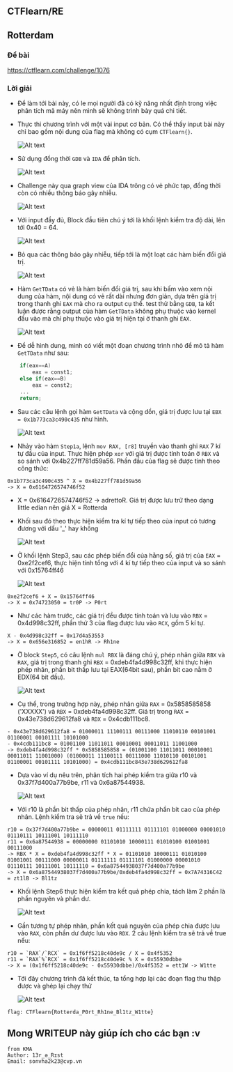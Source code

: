 ## CTFlearn/RE

## Rotterdam

### Đề bài

https://ctflearn.com/challenge/1076

### Lời giải

- Để làm tới bài này, có le mọi người đã có kỹ năng nhất định trong việc phân tích mã máy nên mình sẽ không trình bày quá chi tiết.
- Thực thi chương trình với một vài input cơ bản. Có thể thấy input bài này chỉ bao gồm nội dung của flag mà không có cụm `CTFlearn{}`.

  ![Alt text](IMG/Rotterdam/image.png)

- Sử dụng đồng thời `GDB` và `IDA` để phân tích.

  ![Alt text](IMG/Rotterdam/image-1.png)

- Challenge này qua graph view của IDA trông có vẻ phức tạp, đồng thời còn có nhiều thông báo gây nhiễu.

  ![Alt text](IMG/Rotterdam/image-2.png)

- Với input đầy đủ, Block đầu tiên chú ý tới là khối lệnh kiểm tra độ dài, lên tới 0x40 = 64.

  ![Alt text](IMG/Rotterdam/image-3.png)

- Bỏ qua các thông báo gây nhiễu, tiếp tới là một loạt các hàm biến đổi giá trị.

  ![Alt text](IMG/Rotterdam/image-4.png)

- Hàm `GetTData` có vẻ là hàm biến đổi giá trị, sau khi bấm vào xem nội dung của hàm, nội dung có vẻ rất dài nhưng đơn giản, dựa trên giá trị trong thanh ghi `EAX` mà cho ra output cụ thể. test thử bằng `GDB`, ta kết luận được rằng output của hàm `GetTData` không phụ thuộc vào kernel đầu vào mà chỉ phụ thuộc vào giá trị hiện tại ở thanh ghi `EAX`.

  ![Alt text](IMG/Rotterdam/image-5.png)

- Để dễ hình dung, mình có viết một đoạn chương trình nhỏ để mô tả hàm `GetTData` như sau:

```C++
    if(eax==A)
        eax = const1;
    else if(eax==B)
        eax = const2;
    ...
    return;
```

- Sau các câu lệnh gọi hàm `GetTData` và cộng dồn, giá trị được lưu tại `EBX = 0x1b773ca3c490c435` như hình.

  ![Alt text](IMG/Rotterdam/image-6.png)

- Nhảy vào hàm `Step1a`, lệnh `mov RAX, [r8]` truyền vào thanh ghi `RAX` 7 kí tự đầu của input. Thực hiện phép `xor` với giá trị được tính toán ở `RBX` và so sánh với 0x4b227ff781d59a56. Phần đầu của flag sẽ được tính theo công thức:

```
0x1b773ca3c490c435 ^ X = 0x4b227ff781d59a56
-> X = 0x6164726574746f52
```

- X = 0x6164726574746f52 -> adrettoR. Giá trị được lưu trữ theo dạng little edian nên giá X = Rotterda
- Khối sau đó theo thực hiện kiểm tra kí tự tiếp theo của input có tương đương với dấu '\_' hay không

  ![Alt text](IMG/Rotterdam/image-7.png)

- Ở khối lệnh Step3, sau các phép biến đổi của hằng số, giá trị của `EAX` = 0xe2f2cef6, thực hiện tính tổng với 4 kí tự tiếp theo của input và so sánh với 0x15764ff46

  ![Alt text](IMG/Rotterdam/image-8.png)

```
0xe2f2cef6 + X = 0x15764ff46
-> X = 0x74723050 = tr0P -> P0rt
```

- Như các hàm trước, các giá trị đều được tính toán và lưu vào `RBX` = 0x4d998c32ff, phần thứ 3 của flag được lưu vào `RCX`, gồm 5 kí tự.

```
X - 0x4d998c32ff = 0x17d4a53553
-> X = 0x656e316852 = en1hR -> Rh1ne
```

- Ở block `Step5`, có câu lệnh `mul RBX` là đáng chú ý, phép nhân giữa `RBX` và `RAX`, giá trị trong thanh ghi `RBX` = 0xdeb4fa4d998c32ff, khi thực hiện phép nhân, phần bit thấp lưu tại EAX(64bit sau), phần bit cao nằm ở EDX(64 bit đầu).

  ![Alt text](IMG/Rotterdam/image-9.png)

- Cụ thể, trong trường hợp này, phép nhân giữa `RAX` = 0x5858585858 ('XXXXX') và `RBX` = 0xdeb4fa4d998c32ff. Giá trị trong `RAX` = 0x43e738d629612fa8 và `RDX` = 0x4cdb111bc8.

```
- 0x43e738d629612fa8 = 01000011 11100111 00111000 11010110 00101001 01100001 00101111 10101000
- 0x4cdb111bc8 = 01001100 11011011 00010001 00011011 11001000
-> 0xdeb4fa4d998c32ff * 0x5858585858 = (01001100 11011011 00010001 00011011 11001000) (01000011 11100111 00111000 11010110 00101001 01100001 00101111 10101000) = 0x4cdb111bc843e738d629612fa8
```

- Dựa vào ví dụ nêu trên, phân tích hai phép kiểm tra giữa r10 và 0x37f7d400a77b9be, r11 và 0x6a87544938.

  ![Alt text](IMG/Rotterdam/image-10.png)

- Với r10 là phần bit thấp của phép nhân, r11 chứa phần bit cao của phép nhân. Lệnh kiểm tra sẽ trả về `true` nếu:

```
r10 = 0x37f7d400a77b9be = 00000011 01111111 01111101 01000000 00001010 01110111 10111001 10111110
r11 = 0x6a87544938 = 00000000 01101010 10000111 01010100 01001001 00111000
-> RBX * X = 0xdeb4fa4d998c32ff * X = 01101010 10000111 01010100 01001001 00111000 00000011 01111111 01111101 01000000 00001010 01110111 10111001 10111110 = 0x6a87544938037f7d400a77b9be
-> X = 0x6a87544938037f7d400a77b9be/0xdeb4fa4d998c32ff = 0x7A74316C42 = zt1lB -> Bl1tz
```

- Khối lệnh Step6 thực hiện kiểm tra kết quả phép chia, tách làm 2 phần là phần nguyên và phần dư.

  ![Alt text](IMG/Rotterdam/image-11.png)

- Gần tương tự phép nhân, phần kết quả nguyên của phép chia được lưu vào `RAX`, còn phần dư được lưu vào `RDX`. 2 câu lệnh kiểm tra sẽ trả về true nếu:

```
r10 = `RAX`/`RCX` = 0x1f6ff5218c40de9c / X = 0x4f5352
r11 = `RAX`%`RCX` = 0x1f6ff5218c40de9c % X = 0x55930dbbe
-> X = (0x1f6ff5218c40de9c - 0x55930dbbe)/0x4f5352 = ett1W -> W1tte
```

- Tới đây chương trình đã kết thúc, ta tổng hợp lại các đoạn flag thu thập được và ghép lại chạy thử

  ![Alt text](IMG/Rotterdam/image-12.png)

```
flag: CTFlearn{Rotterda_P0rt_Rh1ne_Bl1tz_W1tte}
```

## Mong WRITEUP này giúp ích cho các bạn :v

```
from KMA
Author: 13r_ə_Rɪst
Email: sonvha2k23@cvp.vn
```
